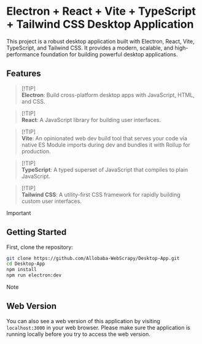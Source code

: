 # Electron + React + Vite + TypeScript + Tailwind CSS Desktop Application

This project is a robust desktop application built with Electron, React, Vite, TypeScript, and Tailwind CSS. It provides a modern, scalable, and high-performance foundation for building powerful desktop applications.

## Features

> [!TIP]\
> **Electron**:
> Build cross-platform desktop apps with JavaScript, HTML, and CSS.

> [!TIP]\
> **React**:
> A JavaScript library for building user interfaces.

> [!TIP]\
> **Vite**:
> An opinionated web dev build tool that serves your code via native ES Module imports during dev and bundles it with Rollup for production.

> [!TIP]\
> **TypeScript**:
> A typed superset of JavaScript that compiles to plain JavaScript.

> [!TIP]\
> **Tailwind CSS**:
> A utility-first CSS framework for rapidly building custom user interfaces.

> [!IMPORTANT]
> ## Getting Started
> First, clone the repository:
```bash
git clone https://github.com/Allobaba-WebScrapy/Desktop-App.git
cd Desktop-App
npm install
npm run electron:dev
```

> [!NOTE] 
> ## Web Version
> You can also see a web version of this application by visiting `localhost:3000` in your web browser. Please make sure the application is running locally before you try to access the web version.


